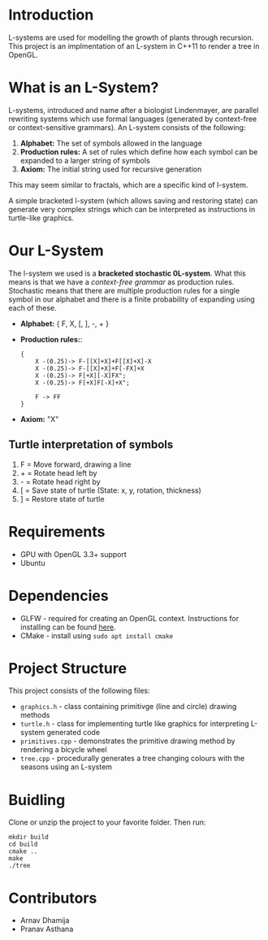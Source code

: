 # Introduction

L-systems are used for modelling the growth of plants through recursion. This project is an implmentation of an L-system in C++11 to render a tree in OpenGL.

# What is an L-System?
L-systems, introduced and name after a biologist Lindenmayer, are parallel rewriting systems which use formal languages (generated by context-free or context-sensitive grammars). An L-system consists of the following:
1.  **Alphabet:** The set of symbols allowed in the language
2. **Production rules:** A set of rules which define how each symbol can be expanded to a larger string of symbols
3. **Axiom:** The initial string used for recursive generation

This may seem similar to fractals, which are a specific kind of l-system.

A simple bracketed l-system (which allows saving and restoring state) can generate very complex strings which can be interpreted as instructions in turtle-like graphics.

# Our L-System

The l-system we used is a **bracketed stochastic 0L-system**. What this means is that we have a *context-free grammar* as production rules. Stochastic means that there are multiple production rules for a single symbol in our alphabet and there is a finite probability of expanding using each of these.

* **Alphabet:** { F, X, [, ], -, + }
* **Production rules:**:  

    ```
    {
        X -(0.25)-> F-[[X]+X]+F[[X]+X]-X
        X -(0.25)-> F-[[X]+X]+F[-FX]+X
        X -(0.25)-> F[+X][-X]FX";
        X -(0.25)-> F[+X]F[-X]+X";

        F -> FF
    }
    ```
* **Axiom:** "X"

## Turtle interpretation of symbols
1. F  =  Move forward, drawing a line
2. \+  =  Rotate head left by <angle>
3. \-  =  Rotate head right by <angle>
4. [  =  Save state of turtle (State: x, y, rotation, thickness)
5. ]  =  Restore state of turtle


# Requirements

* GPU with OpenGL 3.3+ support
* Ubuntu

# Dependencies

* GLFW - required for creating an OpenGL context. Instructions for installing can be found [here](http://www.glfw.org/download.html).
* CMake - install using ```sudo apt install cmake```

# Project Structure

This project consists of the following files:

* ```graphics.h``` - class containing primitivge (line and circle) drawing methods
* ```turtle.h``` - class for implementing turtle like graphics for interpreting L-system generated code
* ```primitives.cpp``` - demonstrates the primitive drawing method by rendering a bicycle wheel
* ```tree.cpp``` - procedurally generates a tree changing colours with the seasons using an L-system

# Buidling

Clone or unzip the project to your favorite folder. Then run:

```
mkdir build
cd build
cmake ..
make
./tree
```

# Contributors

* Arnav Dhamija
* Pranav Asthana
